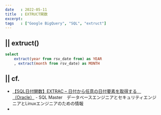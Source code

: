 ```yaml
---
date   : 2022-05-11
title  : EXTRUCT関数
excerpt:
tags   : ["Google BigQuery", "SQL", "extruct"]
---
```


## || extruct()

```sql
select 
    extract(year from rsv_date from) as YEAR
    , extract(month from rsv_date) as MONTH
```


## || cf.
+ [【SQL日付関数】EXTRAC – 日付から任意の日付要素を取得する　（Oracle）](http://www.sql-master.net/articles/SQL761.html) - SQL Master　データベースエンジニアとセキュリティエンジニアとLinuxエンジニアのための情報
+ 
